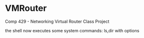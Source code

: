 VMRouter
========

Comp 429 - Networking Virtual Router Class Project

the shell now executes some system commands: ls,dir with options
